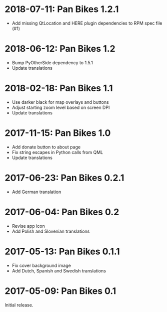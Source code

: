 2018-07-11: Pan Bikes 1.2.1
===========================

* Add missing QtLocation and HERE plugin dependencies to RPM spec file (#1)

2018-06-12: Pan Bikes 1.2
=========================

* Bump PyOtherSide dependency to 1.5.1
* Update translations

2018-02-18: Pan Bikes 1.1
=========================

* Use darker black for map overlays and buttons
* Adjust starting zoom level based on screen DPI
* Update translations

2017-11-15: Pan Bikes 1.0
=========================

* Add donate button to about page
* Fix string escapes in Python calls from QML
* Update translations

2017-06-23: Pan Bikes 0.2.1
===========================

* Add German translation

2017-06-04: Pan Bikes 0.2
=========================

* Revise app icon
* Add Polish and Slovenian translations

2017-05-13: Pan Bikes 0.1.1
===========================

* Fix cover background image
* Add Dutch, Spanish and Swedish translations

2017-05-09: Pan Bikes 0.1
=========================

Initial release.
